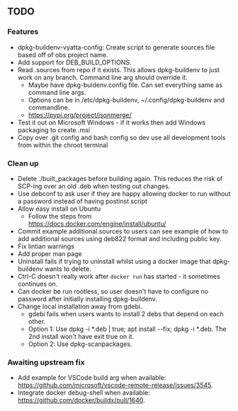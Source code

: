 ## TODO


### Features
* dpkg-buildenv-vyatta-config: Create script to generate sources.file based off of obs project name.
* Add support for DEB_BUILD_OPTIONS.
* Read .sources from repo if it exists. This allows dpkg-buildenv to just work on any branch. Command line arg should override it.
    * Maybe have dpkg-buidenv.config file. Can set everything same as command line args.
    * Options can be in /etc/dpkg-buildenv, ~/.config/dpkg-buildenv and commandline.
    * https://pypi.org/project/jsonmerge/
* Test it out on Microsoft Windows - if it works then add Windows packaging to create .msi
* Copy over .git config and bash config so dev use all development tools from within the chroot terminal

### Clean up
* Delete ./built_packages before building again. This reduces the risk of SCP-ing over an old .deb when testing out changes.
* Use debconf to ask user if they are happy allowing docker to run without a password instead of having postinst script
* Allow easy install on Ubuntu
    * Follow the steps from https://docs.docker.com/engine/install/ubuntu/
* Commit example additional.sources to users can see example of how to add additional sources using deb822 format and including public key.
* Fix lintian warnings
* Add proper man page
* Uninstall fails if trying to uninstall whilst using a docker image that dpkg-buildenv wants to delete.
* Ctrl-C doesn't really work after `docker run` has started - it sometimes continues on.
* Can docker be run rootless, so user doesn't have to configure no password after initially installing dpkg-buildenv.
* Change local installation away from gdebi.
    * gdebi fails when users wants to install 2 debs that depend on each other.
    * Option 1: Use dpkg -i *.deb | true; apt install --fix; dpkg -i *.deb. The 2nd install won't have exit true on it.
    * Option 2: Use dpkg-scanpackages.


### Awaiting upstream fix
* Add example for VSCode build arg when available: https://github.com/microsoft/vscode-remote-release/issues/3545.
* Integrate docker debug-shell when available: https://github.com/docker/buildx/pull/1640.
